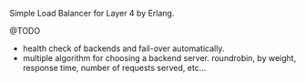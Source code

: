 Simple Load Balancer for Layer 4 by Erlang.

@TODO
- health check of backends and fail-over automatically.
- multiple algorithm for choosing a backend server.
  roundrobin, by weight, response time, number of requests served, etc...
